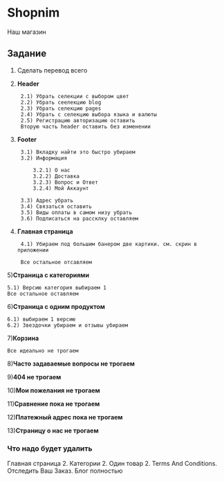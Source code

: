 # Shopnim 

Наш магазин

## Задание

1) Сделать перевод всего
2) **Header**

        2.1) Убрать селекции с выбором цвет
        2.2) Убрать сеелекцию blog
        2.3) Убрать селекцию pages
        2.4) Убрать с селекцию выбора языка и валюты
        2.5) Регистрацию авторизацию оставить
        Вторую часть header оставить без изменении

3) **Footer**

        3.1) Вкладку найти это быстро убираем
        3.2) Информация

            3.2.1) О нас
            3.2.2) Доставка
            3.2.3) Вопрос и Ответ
            3.2.4) Мой Аккаунт
            
        3.3) Адрес убрать
        3.4) Связаться оставить
        3.5) Виды оплаты в самом низу убрать
        3.6) Подписаться на рассклку оставляем

4) **Главная страница**


        4.1) Убираем под большим банером две картики. см. скрин в приложении

        Все остальное отсавляем

5)**Страница с категориями**


    5.1) Версию категория выбираем 1
    Все остальное оставляем

6)**Страница с одним продуктом**


    6.1) выбираем 1 версию 
    6.2) Звездочки убираем и отзывы убираем

7)**Корзина**


    Все идеально не трогаем

8)**Часто задаваемые вопросы не трогаем**

9)**404 не трогаем**

10)**Мои пожелания не трогаем**

11)**Сравнение пока не трогаем**

12)**Платежный адрес пока не трогаем**

13)**Страницу о нас не трогаем**

### Что надо будет удалить

Главная страница 2. Категории 2. Один товар 2. Terms And Conditions. Отследить Ваш Заказ.
Блог полностью